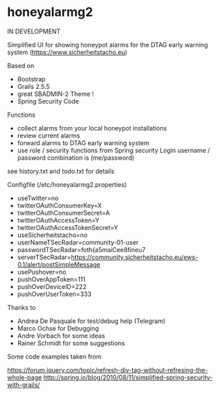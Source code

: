 # honeyalarmg2

IN DEVELOPMENT


Simplified UI for showing honeypot alarms for the DTAG early warning system (https://www.sicherheitstacho.eu)

Based on

- Bootstrap
- Grails 2.5.5
- great SBADMIN-2 Theme !
- Spring Security Code


Functions

- collect alarms from your local honeypot installations
- review current alarms
- forward alarms to DTAG early warning system
- use role / security functions from Spring security
  Login username / password combination is (me/password)



see history.txt and todo.txt for details

Configfile (/etc/honeyalarmg2.properties)

- useTwitter=no
- twitterOAuthConsumerKey=X
- twitterOAuthConsumerSecret=A
- twitterOAuthAccessToken=Y
- twitterOAuthAccessTokenSecret=Y
- useSicherheitstacho=no
- userNameTSecRadar=community-01-user
- passwordTSecRadar=foth{a5maiCee8fineu7
- serverTSecRadar=https://community.sicherheitstacho.eu/ews-0.1/alert/postSimpleMessage
- usePushover=no
- pushOverAppToken=111
- pushOverDeviceID=222
- pushOverUserToken=333



Thanks to

- Andrea De Pasquale for test/debug help (Telegram)
- Marco Ochse for Debugging
- Andre Vorbach for some ideas
- Rainer Schmidt for some suggestions


Some code examples taken from

https://forum.jquery.com/topic/refresh-div-tag-without-refresing-the-whole-page
http://spring.io/blog/2010/08/11/simplified-spring-security-with-grails/